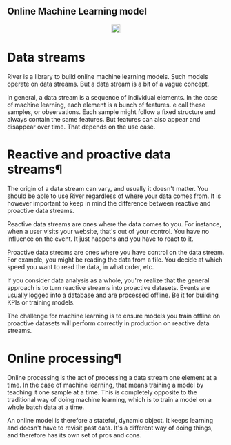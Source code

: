 ## Online Machine Learning model

<p align="center">
  <img src="https://github.com/online-ml/river/blob/main/docs/img/logo.svg?raw=true" height="20px"/>
</p>


# Data streams
River is a library to build online machine learning models. Such models operate on data streams. But a data stream is a bit of a vague concept.

In general, a data stream is a sequence of individual elements. In the case of machine learning, each element is a bunch of features. 
e call these samples, or observations. Each sample might follow a fixed structure and always contain the same features. 
But features can also appear and disappear over time. That depends on the use case.

# Reactive and proactive data streams¶
The origin of a data stream can vary, and usually it doesn't matter. You should be able to use River regardless of where your data comes from.
It is however important to keep in mind the difference between reactive and proactive data streams.

Reactive data streams are ones where the data comes to you. For instance, when a user visits your website, that's out of your control. You have no
influence on the event. It just happens and you have to react to it.

Proactive data streams are ones where you have control on the data stream. For example, you might be reading the data from a file. You decide at which
speed you want to read the data, in what order, etc.

If you consider data analysis as a whole, you're realize that the general approach is to turn reactive streams into proactive datasets.
Events are usually logged into a database and are processed offline. Be it for building KPIs or training models.

The challenge for machine learning is to ensure models you train offline on proactive datasets will perform correctly in production on reactive data streams.

# Online processing¶
Online processing is the act of processing a data stream one element at a time. In the case of machine learning, that means training a model by teaching
it one sample at a time. This is completely opposite to the traditional way of doing machine learning, which is to train a model on a whole batch data at a time.

An online model is therefore a stateful, dynamic object. It keeps learning and doesn't have to revisit past data. It's a different way of doing things,
and therefore has its own set of pros and cons.
